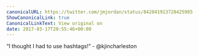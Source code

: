 ```yaml
---
canonicalURL: https://twitter.com/jmjordan/status/842841913728425985
ShowCanonicalLink: true
CanonicalLinkText: View original on
date: 2017-03-17T20:55:46+00:00
---
```

“I thought I had to use hashtags!” - @kjincharleston